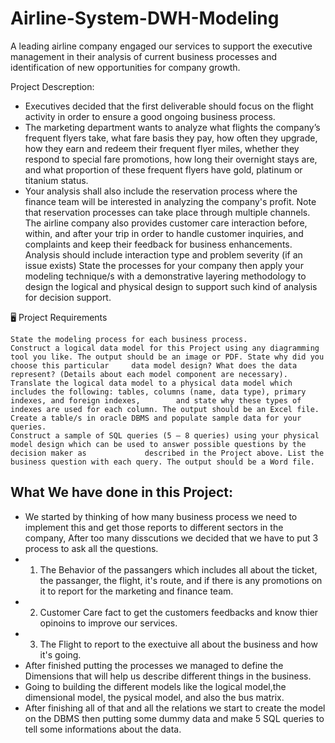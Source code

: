 # Airline-System-DWH-Modeling
A leading airline company engaged our services to support the executive management in their analysis of current business processes and identification of new opportunities for company growth.

 Project Descreption:
- Executives decided that the first deliverable should focus on the flight activity in order to ensure a good ongoing business process.
- The marketing department wants to analyze what flights the company’s frequent flyers take, what fare basis they pay, how often they upgrade, how they earn and redeem their frequent flyer miles, whether they respond to special fare promotions, how long their overnight stays are, and what proportion of these frequent flyers have gold, platinum or titanium status.
- Your analysis shall also include the reservation process where the finance team will be interested in analyzing the company's profit. Note that reservation processes can take place through multiple channels. The airline company also provides customer care interaction before, within, and after your trip in order to handle customer inquiries, and complaints and keep their feedback for business enhancements. Analysis should include interaction type and problem severity (if an issue exists) State the processes for your company then apply your modeling technique/s with a demonstrative layering methodology to design the logical and physical design to support such kind of analysis for decision support.

🖥 Project Requirements

    State the modeling process for each business process.
    Construct a logical data model for this Project using any diagramming tool you like. The output should be an image or PDF. State why did you choose this particular     data model design? What does the data represent? (Details about each model component are necessary).
    Translate the logical data model to a physical data model which includes the following: tables, columns (name, data type), primary indexes, and foreign indexes,        and state why these types of indexes are used for each column. The output should be an Excel file.
    Create a table/s in oracle DBMS and populate sample data for your queries.
    Construct a sample of SQL queries (5 – 8 queries) using your physical model design which can be used to answer possible questions by the decision maker as             described in the Project above. List the business question with each query. The output should be a Word file.

## What We have done in this Project: 
- We started by thinking of how many business process we need to implement this and get those reports to different sectors in the company, After too many disscutions we decided that we have to put 3 process to ask all the questions. 
- 1) The Behavior of the passangers which includes all about the ticket, the passanger, the flight, it's route, and if there is any promotions on it to report for the marketing and finance team. 
- 2) Customer Care fact to get the customers feedbacks and know thier opinoins to improve our services. 
- 3) The Flight to report to the exectuive all about the business and how it's going. 
- After finished putting the processes we managed to define the Dimensions that will help us describe different things in the business. 
- Going to building the different models like the logical model,the dimensional model, the pysical model, and also the bus matrix.  
- After finishing all of that and all the relations we start to create the model on the DBMS then putting some dummy data and make 5 SQL queries to tell some informations about the data.   


